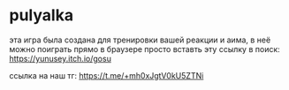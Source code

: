 # pulyalka
эта игра была создана для тренировки вашей реакции и аима, в неё можно поиграть прямо в браузере просто вставть эту ссылку в поиск:
https://yunusey.itch.io/gosu

ссылка на наш тг:
https://t.me/+mh0xJgtV0kU5ZTNi 
